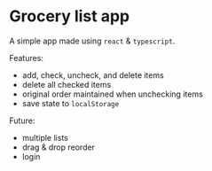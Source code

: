 # Grocery list app

A simple app made using `react` & `typescript`.

Features:

- add, check, uncheck, and delete items
- delete all checked items
- original order maintained when unchecking items
- save state to `localStorage`

Future:

- multiple lists
- drag & drop reorder
- login

